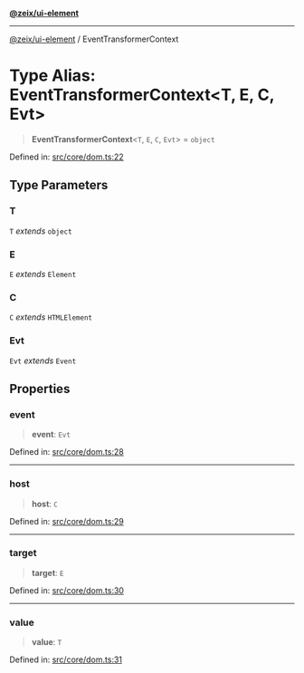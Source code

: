[**@zeix/ui-element**](../README.md)

***

[@zeix/ui-element](../globals.md) / EventTransformerContext

# Type Alias: EventTransformerContext\<T, E, C, Evt\>

> **EventTransformerContext**\<`T`, `E`, `C`, `Evt`\> = `object`

Defined in: [src/core/dom.ts:22](https://github.com/zeixcom/ui-element/blob/62aded0dfd41b132db684ccc25a7494068f0d957/src/core/dom.ts#L22)

## Type Parameters

### T

`T` *extends* `object`

### E

`E` *extends* `Element`

### C

`C` *extends* `HTMLElement`

### Evt

`Evt` *extends* `Event`

## Properties

### event

> **event**: `Evt`

Defined in: [src/core/dom.ts:28](https://github.com/zeixcom/ui-element/blob/62aded0dfd41b132db684ccc25a7494068f0d957/src/core/dom.ts#L28)

***

### host

> **host**: `C`

Defined in: [src/core/dom.ts:29](https://github.com/zeixcom/ui-element/blob/62aded0dfd41b132db684ccc25a7494068f0d957/src/core/dom.ts#L29)

***

### target

> **target**: `E`

Defined in: [src/core/dom.ts:30](https://github.com/zeixcom/ui-element/blob/62aded0dfd41b132db684ccc25a7494068f0d957/src/core/dom.ts#L30)

***

### value

> **value**: `T`

Defined in: [src/core/dom.ts:31](https://github.com/zeixcom/ui-element/blob/62aded0dfd41b132db684ccc25a7494068f0d957/src/core/dom.ts#L31)
